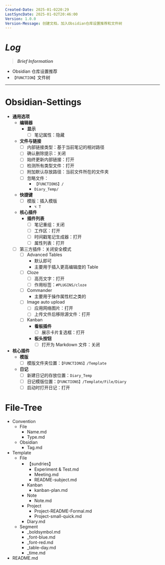 ```yaml
---
Created-Date: 2025-01-0220:29
LastSyncDate: 2025-01-02T20:46:00
Version: 1.0.0
Version-Message: 创建文档，加入Obsidian仓库设置推荐和文件树
---
```

# *Log*

> ***Brief Information***

- Obsidian 仓库设置推荐
- `【FUNCTION】`文件树

---
# Obsidian-Settings

- **通用选项**
	- **编辑器**
		- **显示**
			- [ ] 笔记属性：隐藏
	- **文件与链接**
		- [ ] 内部链接类型：基于当前笔记的相对路径
		- [ ] 确认删除提示：关闭
		- [ ] 始终更新内部链接：打开
		- [ ] 检测所有类型文件：打开
		- [ ] 附加默认存放路径：当前文件所在的文件夹
		- [ ] 忽略文件：
			- `【FUNCTIONS】/`
			- `Diary_Temp/`
	- **快捷键**
		- [ ] 模版：插入模版
			- `⌥ T`
	- **核心插件**
		- **插件列表**
			- [ ] 笔记重组：关闭
			- [ ] 工作区：打开
			- [ ] 时间戳笔记生成器：打开
			- [ ] 属性列表：打开
	- [ ] 第三方插件：关闭安全模式
		- [ ] Advanced Tables
			- 默认即可
			- 主要用于插入更高编辑度的 Table
		- [ ] Cloze
			- [ ] 高亮文字：打开
			- [ ] 作用标签：`#PLUGINS/cloze`
		- [ ] Commander
			- 主要用于操作属性栏之类的
		- [ ] Image auto upload
			- [ ] 应用网络图片：打开
			- [ ] 上传文件后移除源文件：打开
		- [ ] Kanban
			- **看板插件**
				- [ ] 展示卡片复选框：打开
			- **板头按钮**
				- [ ] 打开为 Markdown 文件：关闭
- **核心插件**
	- **模版**
		- [ ] 模版文件夹位置：`【FUNCTIONS】/Template`
	- **日记**
		- [ ] 新建日记的存放位置：`Diary_Temp`
		- [ ] 日记模版位置：`【FUNCTIONS】/Template/File/Diary`
		- [ ] 启动时打开日记：打开

# File-Tree

- Convention
	- File
		- Name.md
		- Type.md
	- Obsidian
		- Tag.md
- Template
	- File
		- 【sundries】
			- Experiment & Test.md
			- Meeting.md
			- README-subject.md
		- Kanban
			- kanban-plan.md
		- Note
			- Note.md
		- Project
			- Project-README-Formal.md
			- Project-small-quick.md
		- Diary.md
	- Segment
		- \_boldsymbol.md
		- \_font-blue.md
		- \_font-red.md
		- \_table-day.md
		- \_time.md
- README.md